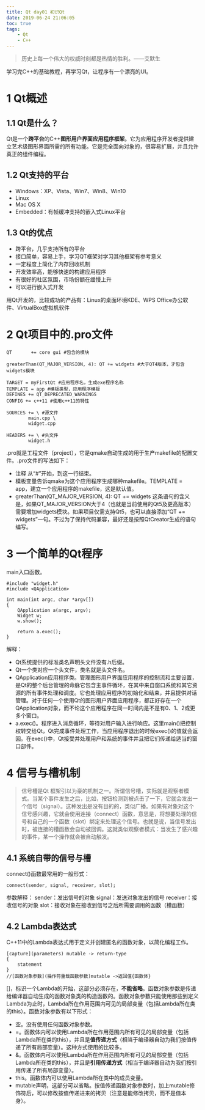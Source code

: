```yaml
---
title: Qt day01 初识Qt
date: 2019-06-24 21:06:05
toc: true
tags:
	- Qt
	- C++
---
```

> 历史上每一个伟大的权威时刻都是热情的胜利。——艾默生<!-- more -->

学习完C++的基础教程，再学习Qt，让程序有一个漂亮的UI。

# 1 Qt概述
## 1.1 Qt是什么？
Qt是一个**跨平台**的C++**图形用户界面应用程序框架**。它为应用程序开发者提供建立艺术级图形界面所需的所有功能。它是完全面向对象的，很容易扩展，并且允许真正的组件编程。

## 1.2 Qt支持的平台

- Windows：XP、Vista、Win7、Win8、Win10
- Linux
- Mac OS X
- Embedded：有帧缓冲支持的嵌入式Linux平台

## 1.3 Qt的优点

- 跨平台，几乎支持所有的平台
- 接口简单，容易上手，学习QT框架对学习其他框架有参考意义
- 一定程度上简化了内存回收机制 
- 开发效率高，能够快速的构建应用程序
- 有很好的社区氛围，市场份额在缓慢上升
- 可以进行嵌入式开发

用Qt开发的，比较成功的产品有：Linux的桌面环境KDE、WPS Office办公软件、VirtualBox虚拟机软件


# 2 Qt项目中的.pro文件
```
QT       += core gui #包含的模块

greaterThan(QT_MAJOR_VERSION, 4): QT += widgets #大于QT4版本，才包含widgets模块

TARGET = myFirstQt #应用程序名，生成exe程序名称
TEMPLATE = app #模板类型，应用程序模板
DEFINES += QT_DEPRECATED_WARNINGS 
CONFIG += c++11 #使用c++11的特性

SOURCES += \ #源文件
        main.cpp \
        widget.cpp

HEADERS += \ #头文件
        widget.h
```
.pro就是工程文件（project），它是qmake自动生成的用于生产makefile的配置文件。.pro文件的写法如下：
- 注释
从“#”开始，到这一行结束。
- 模板变量告诉qmake为这个应用程序生成哪种makefile。TEMPLATE = app，建立一个应用程序的makefile，这是默认值。
- greaterThan(QT_MAJOR_VERSION, 4): QT += widgets
这条语句的含义是，如果QT_MAJOR_VERSION大于4（也就是当前使用的Qt5及更高版本）需要增加widgets模块。如果项目仅需支持Qt5，也可以直接添加“QT += widgets”一句。不过为了保持代码兼容，最好还是按照QtCreator生成的语句编写。

# 3 一个简单的Qt程序
main入口函数。
```
#include "widget.h"
#include <QApplication>

int main(int argc, char *argv[])
{
    QApplication a(argc, argv);
    Widget w;
    w.show();

    return a.exec();
}
```
解释：
- Qt系统提供的标准类名声明头文件没有.h后缀。
- Qt一个类对应一个头文件，类名就是头文件名。
- QApplication应用程序类。管理图形用户界面应用程序的控制流和主要设置，是Qt的整个后台管理的命脉它包含主事件循环，在其中来自窗口系统和其它资源的所有事件处理和调度。它也处理应用程序的初始化和结束，并且提供对话管理。对于任何一个使用Qt的图形用户界面应用程序，都正好存在一个QApplication对象，而不论这个应用程序在同一时间内是不是有0、1、2或更多个窗口。
- a.exec()。程序进入消息循环，等待对用户输入进行响应。这里main()把控制权转交给Qt，Qt完成事件处理工作，当应用程序退出的时候exec()的值就会返回。在exec()中，Qt接受并处理用户和系统的事件并且把它们传递给适当的窗口部件。

# 4 信号与槽机制
> 信号槽是Qt 框架引以为豪的机制之一。所谓信号槽，实际就是观察者模式。当某个事件发生之后，比如，按钮检测到被点击了一下，它就会发出一个信号（signal）。这种发出是没有目的的，类似广播。如果有对象对这个信号感兴趣，它就会使用连接（connect）函数，意思是，将想要处理的信号和自己的一个函数（slot）绑定来处理这个信号。也就是说，当信号发出时，被连接的槽函数会自动被回调。这就类似观察者模式：当发生了感兴趣的事件，某一个操作就会被自动触发。

## 4.1 系统自带的信号与槽
connect()函数最常用的一般形式：
```
connect(sender, signal, receiver, slot);
```
参数解释：
sender：发出信号的对象
signal：发送对象发出的信号
receiver：接收信号的对象
slot：接收对象在接收到信号之后所需要调用的函数（槽函数）

## 4.2 Lambda表达式
C++11中的Lambda表达式用于定义并创建匿名的函数对象，以简化编程工作。
```
[capture](parameters) mutable -> return-type
{
	statement
}
//[函数对象参数](操作符重载函数参数)mutable ->返回值{函数体}
```

[]，标识一个Lambda的开始，这部分必须存在，**不能省略**。函数对象参数是传递给编译器自动生成的函数对象类的构造函数的。函数对象参数只能使用那些到定义Lambda为止时，Lambda所在作用范围内可见的局部变量（包括Lambda所在类的this）。函数对象参数有以下形式：
- 空。没有使用任何函数对象参数。
- =。函数体内可以使用Lambda所在作用范围内所有可见的局部变量（包括Lambda所在类的this），并且是**值传递方式**（相当于编译器自动为我们按值传递了所有局部变量）。这种方式使用的比较多。
- &。函数体内可以使用Lambda所在作用范围内所有可见的局部变量（包括Lambda所在类的this），并且是**引用传递方式**（相当于编译器自动为我们按引用传递了所有局部变量）。
- this。函数体内可以使用Lambda所在类中的成员变量。
- mutable声明，这部分可以省略。按值传递函数对象参数时，加上mutable修饰符后，可以修改按值传递进来的拷贝（注意是能修改拷贝，而不是值本身）。





